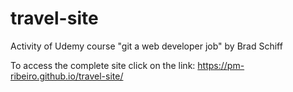 # travel-site
Activity of Udemy course "git a web developer job" by Brad Schiff

To access the complete site click on the link:
https://pm-ribeiro.github.io/travel-site/
